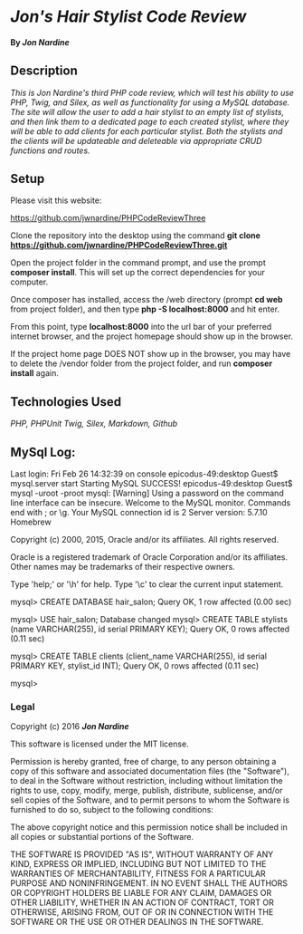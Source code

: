 # _Jon's Hair Stylist Code Review_

#### By _**Jon Nardine**_

## Description

_This is Jon Nardine's third PHP code review, which will test his ability to use PHP, Twig, and Silex, as well as functionality for using a MySQL database. The site will allow the user to add a hair stylist to an empty list of stylists, and then link them to a dedicated page to each created stylist, where they will be able to add clients for each particular stylist. Both the stylists and the clients will be updateable and deleteable via appropriate CRUD functions and routes._

## Setup

Please visit this website:

https://github.com/jwnardine/PHPCodeReviewThree

Clone the repository into the desktop using the command __git clone https://github.com/jwnardine/PHPCodeReviewThree.git__

Open the project folder in the command prompt, and use the prompt __composer install__. This will set up the correct dependencies for your computer.

Once composer has installed, access the /web directory (prompt __cd web__ from project folder), and then type __php -S localhost:8000__ and hit enter.

From this point, type __localhost:8000__ into the url bar of your preferred internet browser, and the project homepage should show up in the browser.

If the project home page DOES NOT show up in the browser, you may have to delete the /vendor folder from the project folder, and run __composer install__ again.

## Technologies Used

_PHP, PHPUnit Twig, Silex, Markdown, Github_

## MySql Log:

Last login: Fri Feb 26 14:32:39 on console
epicodus-49:desktop Guest$ mysql.server start
Starting MySQL
 SUCCESS!
epicodus-49:desktop Guest$ mysql -uroot -proot
mysql: [Warning] Using a password on the command line interface can be insecure.
Welcome to the MySQL monitor.  Commands end with ; or \g.
Your MySQL connection id is 2
Server version: 5.7.10 Homebrew

Copyright (c) 2000, 2015, Oracle and/or its affiliates. All rights reserved.

Oracle is a registered trademark of Oracle Corporation and/or its
affiliates. Other names may be trademarks of their respective
owners.

Type 'help;' or '\h' for help. Type '\c' to clear the current input statement.

mysql> CREATE DATABASE hair_salon;
Query OK, 1 row affected (0.00 sec)

mysql> USE hair_salon;
Database changed
mysql> CREATE TABLE stylists (name VARCHAR(255), id serial PRIMARY KEY);
Query OK, 0 rows affected (0.11 sec)

mysql> CREATE TABLE clients (client_name VARCHAR(255), id serial PRIMARY KEY, stylist_id INT);
Query OK, 0 rows affected (0.11 sec)

mysql>



### Legal

Copyright (c) 2016 **_Jon Nardine_**

This software is licensed under the MIT license.

Permission is hereby granted, free of charge, to any person obtaining a copy
of this software and associated documentation files (the "Software"), to deal
in the Software without restriction, including without limitation the rights
to use, copy, modify, merge, publish, distribute, sublicense, and/or sell
copies of the Software, and to permit persons to whom the Software is
furnished to do so, subject to the following conditions:

The above copyright notice and this permission notice shall be included in
all copies or substantial portions of the Software.

THE SOFTWARE IS PROVIDED "AS IS", WITHOUT WARRANTY OF ANY KIND, EXPRESS OR
IMPLIED, INCLUDING BUT NOT LIMITED TO THE WARRANTIES OF MERCHANTABILITY,
FITNESS FOR A PARTICULAR PURPOSE AND NONINFRINGEMENT. IN NO EVENT SHALL THE
AUTHORS OR COPYRIGHT HOLDERS BE LIABLE FOR ANY CLAIM, DAMAGES OR OTHER
LIABILITY, WHETHER IN AN ACTION OF CONTRACT, TORT OR OTHERWISE, ARISING FROM,
OUT OF OR IN CONNECTION WITH THE SOFTWARE OR THE USE OR OTHER DEALINGS IN
THE SOFTWARE.
